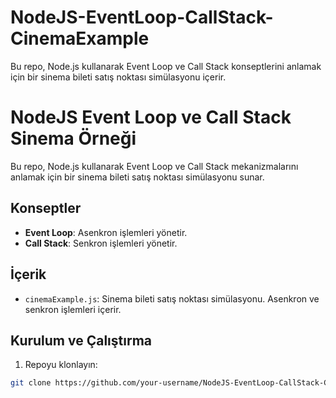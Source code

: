 # NodeJS-EventLoop-CallStack-CinemaExample
Bu repo, Node.js kullanarak Event Loop ve Call Stack konseptlerini anlamak için bir sinema bileti satış noktası simülasyonu içerir.

# NodeJS Event Loop ve Call Stack Sinema Örneği

Bu repo, Node.js kullanarak Event Loop ve Call Stack mekanizmalarını anlamak için bir sinema bileti satış noktası simülasyonu sunar.

## Konseptler

- **Event Loop**: Asenkron işlemleri yönetir.
- **Call Stack**: Senkron işlemleri yönetir.

## İçerik

- `cinemaExample.js`: Sinema bileti satış noktası simülasyonu. Asenkron ve senkron işlemleri içerir.

## Kurulum ve Çalıştırma

1. Repoyu klonlayın:

```bash
git clone https://github.com/your-username/NodeJS-EventLoop-CallStack-CinemaExample.git
